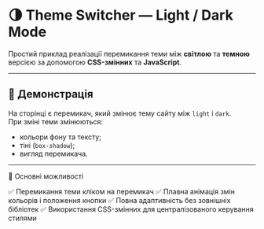 # 🌗 Theme Switcher — Light / Dark Mode

Простий приклад реалізації перемикання теми між **світлою** та **темною** версією за допомогою **CSS-змінних** та **JavaScript**.

---

## 🚀 Демонстрація

На сторінці є перемикач, який змінює тему сайту між `light` і `dark`.  
При зміні теми змінюються:
- кольори фону та тексту;
- тіні (`box-shadow`);
- вигляд перемикача.

---

🧩 Основні можливості

✅ Перемикання теми кліком на перемикач
✅ Плавна анімація змін кольорів і положення кнопки
✅ Повна адаптивність без зовнішніх бібліотек
✅ Використання CSS-змінних для централізованого керування стилями
